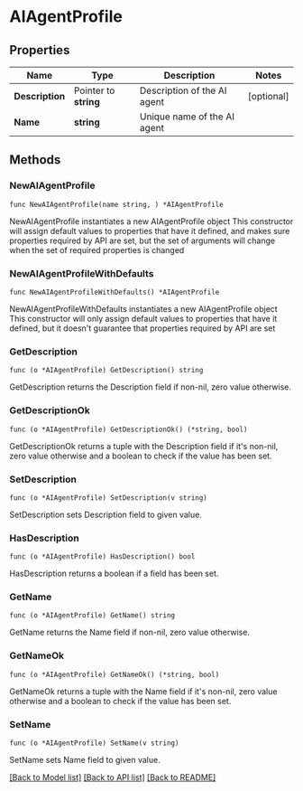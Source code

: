 # AIAgentProfile

## Properties

Name | Type | Description | Notes
------------ | ------------- | ------------- | -------------
**Description** | Pointer to **string** | Description of the AI agent | [optional] 
**Name** | **string** | Unique name of the AI agent | 

## Methods

### NewAIAgentProfile

`func NewAIAgentProfile(name string, ) *AIAgentProfile`

NewAIAgentProfile instantiates a new AIAgentProfile object
This constructor will assign default values to properties that have it defined,
and makes sure properties required by API are set, but the set of arguments
will change when the set of required properties is changed

### NewAIAgentProfileWithDefaults

`func NewAIAgentProfileWithDefaults() *AIAgentProfile`

NewAIAgentProfileWithDefaults instantiates a new AIAgentProfile object
This constructor will only assign default values to properties that have it defined,
but it doesn't guarantee that properties required by API are set

### GetDescription

`func (o *AIAgentProfile) GetDescription() string`

GetDescription returns the Description field if non-nil, zero value otherwise.

### GetDescriptionOk

`func (o *AIAgentProfile) GetDescriptionOk() (*string, bool)`

GetDescriptionOk returns a tuple with the Description field if it's non-nil, zero value otherwise
and a boolean to check if the value has been set.

### SetDescription

`func (o *AIAgentProfile) SetDescription(v string)`

SetDescription sets Description field to given value.

### HasDescription

`func (o *AIAgentProfile) HasDescription() bool`

HasDescription returns a boolean if a field has been set.

### GetName

`func (o *AIAgentProfile) GetName() string`

GetName returns the Name field if non-nil, zero value otherwise.

### GetNameOk

`func (o *AIAgentProfile) GetNameOk() (*string, bool)`

GetNameOk returns a tuple with the Name field if it's non-nil, zero value otherwise
and a boolean to check if the value has been set.

### SetName

`func (o *AIAgentProfile) SetName(v string)`

SetName sets Name field to given value.



[[Back to Model list]](../README.md#documentation-for-models) [[Back to API list]](../README.md#documentation-for-api-endpoints) [[Back to README]](../README.md)


